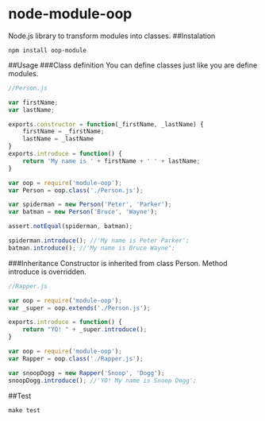 node-module-oop
===============
Node.js library to transform modules into classes.
##Instalation
```
npm install oop-module
```
##Usage
###Class definition
You can define classes just like you are define modules.

```javascript
//Person.js

var firstName;
var lastName;

exports.constructor = function(_firstName, _lastName) {
	firstName = _firstName;
	lastName = _lastName
}
exports.introduce = function() {
	return 'My name is ' + firstName + ' ' + lastName;
}
```

```javascript
var oop = require('module-oop');
var Person = oop.class('./Person.js');

var spiderman = new Person('Peter', 'Parker');
var batman = new Person('Bruce', 'Wayne');

assert.notEqual(spiderman, batman);

spiderman.introduce(); //'My name is Peter Parker';
batman.introduce(); //'My name is Bruce Wayne';
```
###Inheritance
Constructor is inherited from class Person. Method introduce is overridden.

```javascript
//Rapper.js

var oop = require('module-oop');
var _super = oop.extends('./Person.js');

exports.introduce = function() {
	return "YO! " + _super.introduce();
}
```

```javascript
var oop = require('module-oop');
var Rapper = oop.class('./Rapper.js');

var snoopDogg = new Rapper('Snoop', 'Dogg');
snoopDogg.introduce(); //'YO! My name is Snoop Dogg';
```

##Test
```
make test
```
